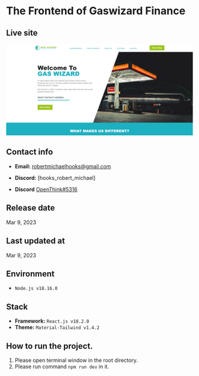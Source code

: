 # The Frontend of Gaswizard Finance

## Live site

[![Live site](readme_images/guide-site.png)](https://beta.gaswizard.finance)

## Contact info

- **Email:** robertmichaelhooks@gmail.com
- **Discord:** [hooks_robert_michael]

- **Discord** [OpenThink#5316](https://discord.gg/TtS7mtuD)

## Release date

Mar 9, 2023

## Last updated at

Mar 9, 2023

## Environment

- `Node.js v18.16.0`

## Stack

- **Framework:** `React.js v18.2.0`
- **Theme:** `Material-Tailwind v1.4.2`

## How to run the project.

1. Please open terminal window in the root directory.
2. Please run command `npm run dev` in it.
